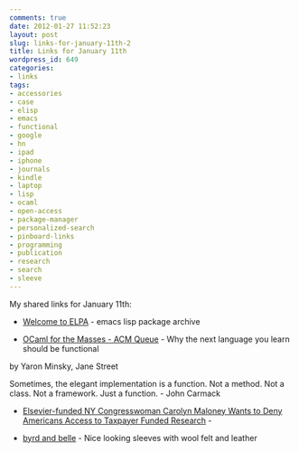 ```yaml
---
comments: true
date: 2012-01-27 11:52:23
layout: post
slug: links-for-january-11th-2
title: Links for January 11th
wordpress_id: 649
categories:
- links
tags:
- accessories
- case
- elisp
- emacs
- functional
- google
- hn
- ipad
- iphone
- journals
- kindle
- laptop
- lisp
- ocaml
- open-access
- package-manager
- personalized-search
- pinboard-links
- programming
- publication
- research
- search
- sleeve
---
```


My shared links for January 11th:






  * [Welcome to ELPA](http://tromey.com/elpa/) - emacs lisp package archive


  * [OCaml for the Masses - ACM Queue](http://queue.acm.org/detail.cfm?id=2038036) - Why the next language you learn should be functional

by Yaron Minsky, Jane Street

Sometimes, the elegant implementation is a function. Not a method. Not a class. Not a framework. Just a function. - John Carmack



  * [Elsevier-funded NY Congresswoman Carolyn Maloney Wants to Deny Americans Access to Taxpayer Funded Research](http://www.michaeleisen.org/blog/?p=807) - 


  * [byrd and belle](http://byrdandbelle.bigcartel.com/) - Nice looking sleeves with wool felt and leather



